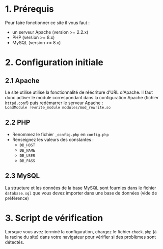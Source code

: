 # 1. Prérequis

Pour faire fonctionner ce site il vous faut :

- un serveur Apache (version >= 2.2.x)
- PHP (version >= 8.x)
- MySQL (version >= 8.x)

# 2. Configuration initiale

## 2.1 Apache

Le site utilise utilise la fonctionnalité de réécriture d'URL d'Apache. Il faut donc activer le module correspondant
dans la configuration Apache (fichier `httpd.conf`) puis redémarrer le serveur Apache :  
`LoadModule rewrite_module modules/mod_rewrite.so`

## 2.2  PHP

- Renommez le fichier `_config.php` en `config.php`
- Renseignez les valeurs des constantes :
    - `DB_HOST`
    - `DB_NAME`
    - `DB_USER`
    - `DB_PASS`

## 2.3 MySQL

La structure et les données de la base MySQL sont fournies dans le fichier `database.sql` que vous devez importer dans
une base de données (vide de préférence)

# 3. Script de vérification

Lorsque vous avez terminé la configuration, chargez le fichier `check.php` (à la racine du site) dans votre navigateur
pour vérifier si des problèmes sont détectés.